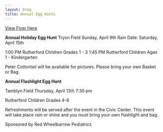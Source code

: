 ```yaml
---
layout: blog
title: Annual Egg Hunts
---
```


[View Flyer Here](https://storage.googleapis.com/static.rutherford-nj.com/recreation/posts/Annual%20Egg%20Hunt%202017.pdf)

**Annual Holiday Egg Hunt** 
Tryon Field
Sunday, April 9th
Rain Date:
Saturday, April 15th

1:00 PM
Rutherford Children
Grades 1 - 3
1:45 PM
Rutherford Children
Ages 1 - Kindergarten

Peter Cottontail will be available for pictures.
Please bring your own Basket or Bag.

**Annual Flashlight Egg Hunt**

Tamblyn Field
Thursday, April 13th
7:30 pm

Rutherford Children
Grades 4-6

Refreshments will be served after the event in the Civic Center.
This event will take place rain or shine and you must bring your own flashlight and bag.

Sponsored by Red Wheelbarrow Pediatrics
